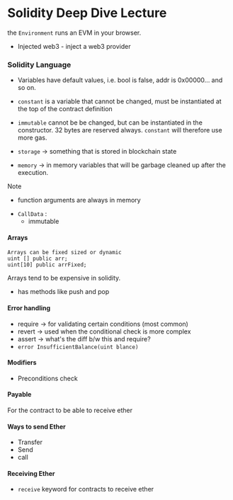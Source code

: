 # Solidity Deep Dive Lecture
the `Environment` runs an EVM in your browser.
- Injected web3 - inject a web3 provider

### Solidity Language
- Variables have default values, i.e. bool is false, addr is 0x00000... and so on.
- `constant` is a variable that cannot be changed, must be instantiated at the top of the contract definition
- `immutable` cannot be be changed, but can be instantiated in the constructor. 32 bytes are reserved always. `constant` will therefore use more gas.

- `storage` -> something that is stored in blockchain state
- `memory` -> in memory variables that will be garbage cleaned up after the execution. 
> [!NOTE]
> 	-  function arguments are always in memory

- `CallData` :
	- immutable

#### Arrays
```solidity
Arrays can be fixed sized or dynamic
uint [] public arr;
uint[10] public arrFixed;
```

Arrays tend to be expensive in solidity.
- has methods like push and pop

#### Error handling
- require -> for validating certain conditions (most common)
- revert -> used when the conditional check is more complex
- assert -> what's the diff b/w this and require?
- `error InsufficientBalance(uint blance)`

#### Modifiers
- Preconditions check

#### Payable
For the contract to be able to receive ether

#### Ways to send Ether
- Transfer
- Send
- call

#### Receiving Ether
- `receive` keyword for contracts to receive ethe[]()r